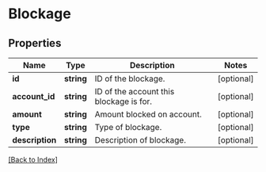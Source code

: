 # Blockage

## Properties

Name | Type | Description | Notes
------------ | ------------- | ------------- | -------------
**id** | **string** | ID of the blockage. | [optional]
**account_id** | **string** | ID of the account this blockage is for. | [optional]
**amount** | **string** | Amount blocked on account. | [optional]
**type** | **string** | Type of blockage. | [optional]
**description** | **string** | Description of blockage. | [optional]

[[Back to Index]](../index.md)
